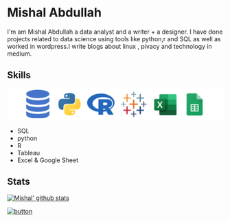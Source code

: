 # Mishal Abdullah

I'm am Mishal Abdullah a data analyst and a writer + a designer. I have done projects related to data science using tools like python,r and SQL as well as worked in  wordpress.I write blogs  about linux , pivacy and technology in medium.

## Skills
![skills](skills.png) 

- SQL
- python
- R
- Tableau
- Excel & Google Sheet

## Stats
[![Mishal' github stats](https://github-readme-stats.vercel.app/api?username=Mishalabdullah)](https://github.com/Mishalabdullah/github-readme-stats)

[![button](http://www.presentationpro.com/images/product/medium/slide/PPP_CGENE_LT3_Presentation-PowerPoint-Slide-Graphic_Push_Button_Up.jpg)](	https://medium.com/@Prinux)

<!-- ## Blogs
-->
